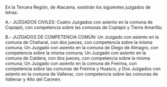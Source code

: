 En la Tercera Región, de Atacama, existirán los siguientes juzgados de letras:

A.- JUZGADOS CIVILES:
Cuatro Juzgados con asiento en la comuna de Copiapó, con competencia sobre las comunas de Copiapó y Tierra Amarilla;

B.- JUZGADOS DE COMPETENCIA COMÚN:
Un Juzgado con asiento en la comuna de Chañaral, con dos jueces, con competencia sobre la misma comuna;
Un Juzgado con asiento en la comuna de Diego de Almagro, con competencia sobre la misma comuna;
Un Juzgado con asiento en la comuna de Caldera, con dos jueces, con competencia sobre la misma comuna;
Un Juzgado con asiento en la comuna de Freirina, con competencia sobre las comunas de Freirina y Huasco, y
Dos Juzgados con asiento en la comuna de Vallenar, con competencia sobre las comunas de Vallenar y Alto del Carmen.
